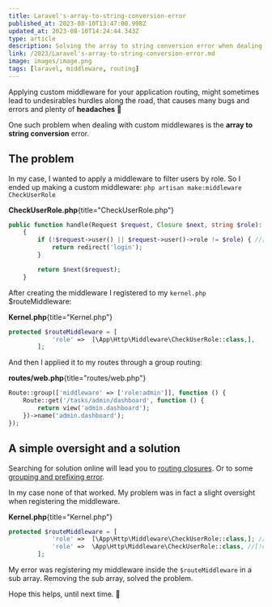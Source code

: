 ```yaml
---
title: Laravel's-array-to-string-conversion-error
published_at: 2023-08-10T13:47:00.998Z
updated_at: 2023-08-10T14:24:44.343Z
type: article
description: Solving the array to string conversion error when dealing with laravel custom middleware
link: /2023/Laravel's-array-to-string-conversion-error.md
image: images/image.png
tags: [laravel, middleware, routing]
---
```


<ArticleHeader :frontmatter="$frontmatter" />

Applying custom middleware for your application routing, might sometimes lead to undesirables hurdles along the road, that causes many bugs and errors and plenty of **headaches** :exploding_head:

One such problem when dealing with custom middlewares is the **array to string conversion** error.

## The problem
In my case, I wanted to apply a middleware to filter users by role.
So I ended up making a custom middleware:
`php artisan make:middleware CheckUserRole`

**CheckUserRole.php**{title="CheckUserRole.php"}
```php
public function handle(Request $request, Closure $next, string $role): Response
    {
        if (!$request->user() || $request->user()->role != $role) { //[!code hl]
            return redirect('login');
        }

        return $next($request);
    }
```

After creating the middleware I registered to my `kernel.php` $routeMiddleware:

**Kernel.php**{title="Kernel.php"}
```php
protected $routeMiddleware = [
            'role' =>  [\App\Http\Middleware\CheckUserRole::class,],
        ];
```

And then I applied it to my routes through a group routing:

**routes/web.php**{title="routes/web.php"}
```php
Route::group(['middleware' => ['role:admin']], function () {
    Route::get('/tasks/admin/dashboard', function () {
        return view('admin.dashboard');
    })->name('admin.dashboard');
});
```

## A simple oversight and a solution

Searching for solution online will lead you to [routing closures](https://laracasts.com/discuss/channels/laravel/array-to-string-conversion-at-routefileregistrarphp35). Or to some [grouping and prefixing error](https://stackoverflow.com/questions/69391492/array-to-string-conversion-when-trying-to-apply-auth-middleware).

In my case none of that worked.
My problem was in fact a slight oversight when registering the middleware.

**Kernel.php**{title="Kernel.php"}
```php
protected $routeMiddleware = [
            'role' =>  [\App\Http\Middleware\CheckUserRole::class,]; //[!code --]
            'role' =>  \App\Http\Middleware\CheckUserRole::class, //[!code ++]
        ];
```

My error was registering my middleware inside the `$routeMiddleware` in a sub array.
Removing the sub array, solved the problem.

Hope this helps, until next time. 🐺


<script setup>
    import ArticleHeader from '../../components/Article/ArticleHeader.vue'
</script>

<style scoped>
    strong[title] {
        position: relative;
        z-index: 10;
        top: 30px;
        left: -30px;
        display: inline-block;        
        background-color: #127f22;
        padding: 5px 10px;
        border-radius: 5px;
        color: #fff;
    }
    strong[title]:hover {
        cursor: pointer;
        transform: scale(1.1) translateY(-5px);
        transition: all 0.3s ease-in-out;
    }
</style>